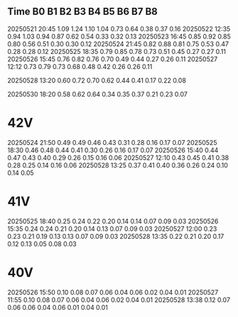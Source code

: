 Time		B0	B1	B2	B3	B4	B5	B6	B7	B8
------------------------------------------------------------------------------------
20250521 20:45	1.09	1.24	1.10	1.04	0.73	0.64	0.38	0.37	0.16
20250522 12:35	0.94	1.03	0.94	0.87	0.62	0.54	0.33	0.32	0.13
20250523 16:45	0.85	0.92	0.85	0.80	0.56	0.51	0.30	0.30	0.12
20250524 21:45	0.82	0.88	0.81	0.75	0.53	0.47	0.28	0.28	0.12
20250525 18:35	0.79	0.85	0.78	0.73	0.51	0.45	0.27	0.27	0.11
20250526 15:45	0.76	0.82	0.76	0.70	0.49	0.44	0.27	0.26	0.11
20250527 12:12	0.73	0.79	0.73	0.68	0.48	0.42	0.26	0.26	0.11

20250528 13:20  0.60	0.72	0.70	0.62	0.44	0.41	0.17	0.22	0.08

20250530 18:20  0.58	0.62	0.64	0.34	0.35	0.37	0.21	0.23	0.07



# 42V
20250524 21:50	0.49	0.49	0.46	0.43	0.31	0.28	0.16	0.17	0.07
20250525 18:30	0.46	0.48	0.44	0.41	0.30	0.26	0.16	0.17	0.07
20250526 15:40	0.44	0.47	0.43	0.40	0.29	0.26	0.15	0.16	0.06
20250527 12:10	0.43	0.45	0.41	0.38	0.28	0.25	0.14	0.16	0.06
20250528 13:25	0.37	0.41	0.40	0.36	0.26	0.24	0.10	0.14	0.05


# 41V
20250525 18:40	0.25	0.24	0.22	0.20	0.14	0.14	0.07	0.09	0.03
20250526 15:35	0.24	0.24	0.21	0.20	0.14	0.13	0.07	0.09	0.03
20250527 12:00	0.23	0.23	0.21	0.19	0.13	0.13	0.07	0.09	0.03
20250528 13:35	0.22	0.21	0.20	0.17	0.12	0.13	0.05	0.08	0.03


# 40V
20250526 15:50	0.10	0.08	0.07	0.06	0.04	0.06	0.02	0.04	0.01
20250527 11:55	0.10	0.08	0.07	0.06	0.04	0.06	0.02	0.04	0.01
20250528 13:38	0.12	0.07	0.06	0.06	0.04	0.06	0.01	0.04	0.01
